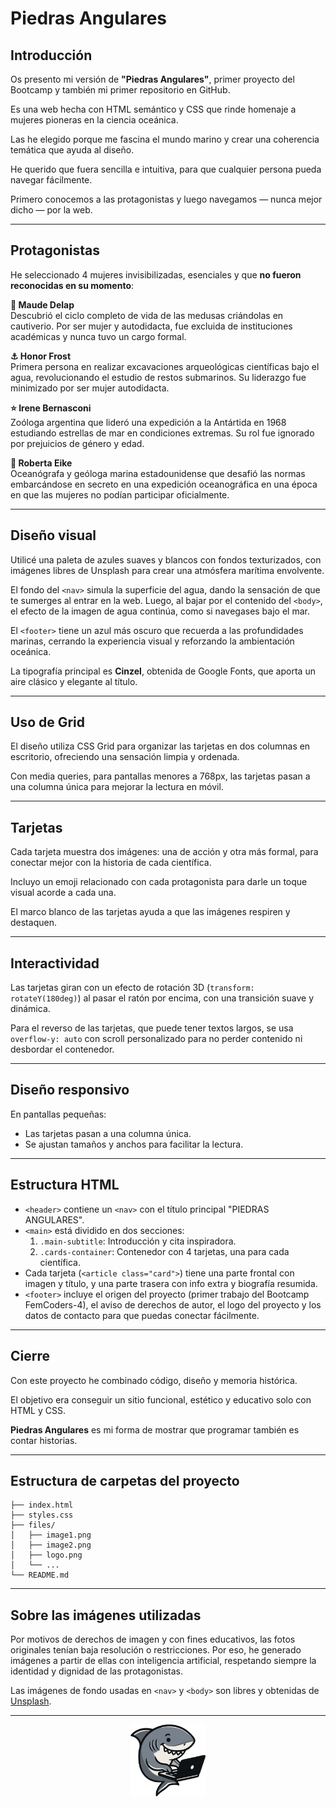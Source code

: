 # Piedras Angulares

## Introducción

Os presento mi versión de **"Piedras Angulares"**, 
primer proyecto del Bootcamp y también mi primer repositorio en GitHub.

Es una web hecha con HTML semántico y CSS que rinde homenaje a mujeres pioneras en la ciencia oceánica.

Las he elegido porque me fascina el mundo marino y crear una coherencia temática que ayuda al diseño.

He querido que fuera sencilla e intuitiva, para que cualquier persona pueda navegar fácilmente.

Primero conocemos a las protagonistas y luego navegamos — nunca mejor dicho — por la web.

---

## Protagonistas

He seleccionado 4 mujeres invisibilizadas, esenciales y que **no fueron reconocidas en su momento**:

**🐙 Maude Delap**  
Descubrió el ciclo completo de vida de las medusas criándolas en cautiverio. Por ser mujer y autodidacta, fue excluida de instituciones académicas y nunca tuvo un cargo formal.

**⚓ Honor Frost**  
Primera persona en realizar excavaciones arqueológicas científicas bajo el agua, revolucionando el estudio de restos submarinos. Su liderazgo fue minimizado por ser mujer autodidacta.

**⭐ Irene Bernasconi**  
Zoóloga argentina que lideró una expedición a la Antártida en 1968 estudiando estrellas de mar en condiciones extremas. Su rol fue ignorado por prejuicios de género y edad.

**🌊 Roberta Eike**  
Oceanógrafa y geóloga marina estadounidense que desafió las normas embarcándose en secreto en una expedición oceanográfica en una época en que las mujeres no podían participar oficialmente.

---

## Diseño visual

Utilicé una paleta de azules suaves y blancos con fondos texturizados, con imágenes libres de Unsplash para crear una atmósfera marítima envolvente.

El fondo del `<nav>` simula la superficie del agua, dando la sensación de que te sumerges al entrar en la web. Luego, al bajar por el contenido del `<body>`, el efecto de la imagen de agua continúa, como si navegases bajo el mar.

El `<footer>` tiene un azul más oscuro que recuerda a las profundidades marinas, cerrando la experiencia visual y reforzando la ambientación oceánica.

La tipografía principal es **Cinzel**, obtenida de Google Fonts, que aporta un aire clásico y elegante al título.

---

## Uso de Grid

El diseño utiliza CSS Grid para organizar las tarjetas en dos columnas en escritorio, ofreciendo una sensación limpia y ordenada.

Con media queries, para pantallas menores a 768px, las tarjetas pasan a una columna única para mejorar la lectura en móvil.

---

## Tarjetas

Cada tarjeta muestra dos imágenes: una de acción y otra más formal, para conectar mejor con la historia de cada científica.

Incluyo un emoji relacionado con cada protagonista para darle un toque visual acorde a cada una.

El marco blanco de las tarjetas ayuda a que las imágenes respiren y destaquen.

---

## Interactividad

Las tarjetas giran con un efecto de rotación 3D (`transform: rotateY(180deg)`) al pasar el ratón por encima, con una transición suave y dinámica.

Para el reverso de las tarjetas, que puede tener textos largos, se usa `overflow-y: auto` con scroll personalizado para no perder contenido ni desbordar el contenedor.

---

## Diseño responsivo

En pantallas pequeñas:

- Las tarjetas pasan a una columna única.  
- Se ajustan tamaños y anchos para facilitar la lectura.

---

## Estructura HTML

- `<header>` contiene un `<nav>` con el título principal "PIEDRAS ANGULARES".  
- `<main>` está dividido en dos secciones:  
  1. `.main-subtitle`: Introducción y cita inspiradora.  
  2. `.cards-container`: Contenedor con 4 tarjetas, una para cada científica.  
- Cada tarjeta (`<article class="card">`) tiene una parte frontal con imagen y título, y una parte trasera con info extra y biografía resumida.  
- `<footer>` incluye el origen del proyecto (primer trabajo del Bootcamp FemCoders-4), el aviso de derechos de autor, el logo del proyecto y los datos de contacto para que puedas conectar fácilmente.

---

## Cierre

Con este proyecto he combinado código, diseño y memoria histórica.

El objetivo era conseguir un sitio funcional, estético y educativo solo con HTML y CSS.

**Piedras Angulares** es mi forma de mostrar que programar también es contar historias.


---

## Estructura de carpetas del proyecto

```piedras-angulares/
├── index.html
├── styles.css
├── files/
│   ├── image1.png
│   ├── image2.png
│   ├── logo.png
│   └── ...
└── README.md
```


---

## Sobre las imágenes utilizadas

Por motivos de derechos de imagen y con fines educativos, las fotos originales tenían baja resolución o restricciones. Por eso, he generado imágenes a partir de ellas con inteligencia artificial, respetando siempre la identidad y dignidad de las protagonistas.

Las imágenes de fondo usadas en `<nav>` y `<body>` son libres y obtenidas de [Unsplash](https://unsplash.com).

---

<p align="center">
  <img src="files/logo.png" alt="Logo del proyecto" width="120">
</p>
